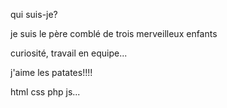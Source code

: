 qui suis-je?

je suis le père comblé de trois merveilleux enfants

curiosité, travail en equipe...

j'aime les patates!!!! 

html css php js...
